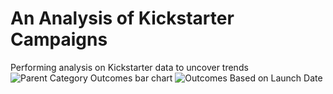 # An Analysis of Kickstarter Campaigns
Performing analysis on Kickstarter data to uncover trends
![Parent Category Outcomes bar chart](https://user-images.githubusercontent.com/112435014/190296161-b1881421-d772-4df8-a193-dac70cc9f456.png)
![Outcomes Based on Launch Date](https://user-images.githubusercontent.com/112435014/190296177-1f6d98a3-d3d4-4e67-85b1-1249ceb773fb.png)
